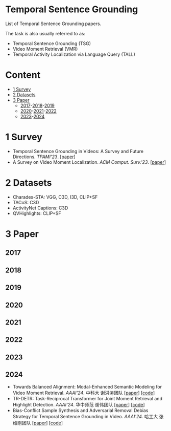 # Temporal Sentence Grounding

List of Temporal Sentence Grounding papers.

The task is also usually referred to as:
- Temporal Sentence Grounding (TSG)
- Video Moment Retrieval (VMR)
- Temporal Activity Localization via Language Query (TALL)

# Content
- [1 Survey](#1-Survey)
- [2 Datasets](#2-Datasets)
- [3 Paper](#3-Paper)
    - [2017](#2017)-[2018](#2018)-[2019](#2019)
    - [2020](#2020)-[2021](#2021)-[2022](#2022)
    - [2023](#2023)-[2024](#2024)

# 1 Survey
- Temporal Sentence Grounding in Videos: A Survey and Future Directions. *TPAMI'23*. [[paper](https://ieeexplore.ieee.org/abstract/document/10075491)]
- A Survey on Video Moment Localization. *ACM Comput. Surv.'23*. [[paper](https://dl.acm.org/doi/abs/10.1145/3556537)]

# 2 Datasets
- Charades-STA: VGG, C3D, I3D, CLIP+SF
- TACoS: C3D
- ActivityNet Captions: C3D
- QVHighlights: CLIP+SF

# 3 Paper
## 2017
## 2018
## 2019
## 2020 
## 2021
## 2022
## 2023
## 2024
- Towards Balanced Alignment: Modal-Enhanced Semantic Modeling for Video Moment Retrieval. *AAAI'24*. 中科大 谢洪涛团队 [[paper](https://arxiv.org/abs/2312.12155)] [[code](https://github.com/lntzm/MESM)]
- TR-DETR: Task-Reciprocal Transformer for Joint Moment Retrieval and Highlight Detection. *AAAI'24*. 华中师范 谢伟团队 [[paper](https://ojs.aaai.org/index.php/AAAI/article/view/28304)] [[code](https://github.com/mingyao1120/TR-DETR)]
- Bias-Conflict Sample Synthesis and Adversarial Removal Debias Strategy for Temporal Sentence Grounding in Video. *AAAI'24*. 哈工大 张维刚团队 [[paper](https://ojs.aaai.org/index.php/AAAI/article/view/28252)] [[code](https://github.com/qzhb/BSSARD)]
